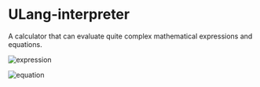 # ULang-interpreter
A calculator that can evaluate quite complex mathematical expressions and equations.

![expression](https://i.imgur.com/mkdg9LE.png)

![equation](https://i.imgur.com/ivl0nHi.png)
